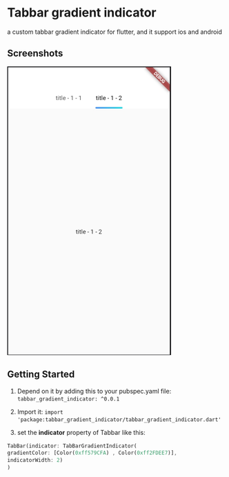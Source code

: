 # Tabbar gradient indicator
a custom tabbar gradient indicator for flutter, and it support ios and android

## Screenshots

![image](https://raw.githubusercontent.com/for-meng/tabbar_gradient_indicator/main/images/example.jpg)


## Getting Started

1. Depend on it by adding this to your pubspec.yaml file: ```tabbar_gradient_indicator: ^0.0.1```

2. Import it: ```import 'package:tabbar_gradient_indicator/tabbar_gradient_indicator.dart'```

3. set the **indicator** property of Tabbar like this:
````dart
TabBar(indicator: TabBarGradientIndicator(
gradientColor: [Color(0xff579CFA) , Color(0xff2FDEE7)],
indicatorWidth: 2)
)
````
